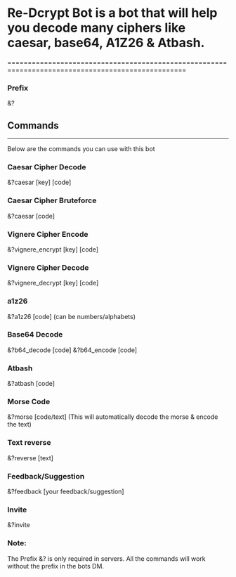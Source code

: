 # Re-Dcrypt Bot is a bot that will help you decode many ciphers like caesar, base64, A1Z26 & Atbash.
==================================================================================================

### Prefix

&?

## Commands
--------

Below are the commands you can use with this bot

### Caesar Cipher Decode

&?caesar \[key\] \[code\]

### Caesar Cipher Bruteforce

&?caesar \[code\]

### Vignere Cipher Encode

&?vignere\_encrypt \[key\] \[code\]

### Vignere Cipher Decode

&?vignere\_decrypt \[key\] \[code\]

### a1z26

&?a1z26 \[code\] (can be numbers/alphabets)

### Base64 Decode

&?b64\_decode \[code\] &?b64\_encode \[code\]

### Atbash

&?atbash \[code\]

### Morse Code

&?morse \[code/text\] (This will automatically decode the morse & encode the text)

### Text reverse

&?reverse \[text\]

### Feedback/Suggestion

&?feedback \[your feedback/suggestion\]

### Invite

&?invite

### Note:

The Prefix &? is only required in servers. All the commands will work without the prefix in the bots DM.

